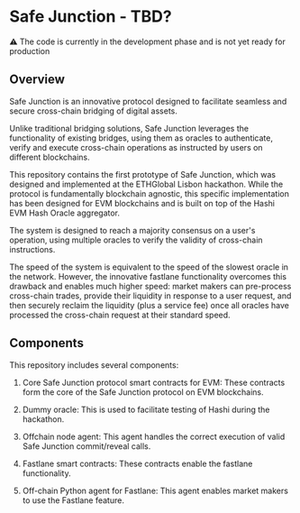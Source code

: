 # Safe Junction - TBD?

⚠️ The code is currently in the development phase and is not yet ready for production

## Overview

Safe Junction is an innovative protocol designed to facilitate seamless and secure cross-chain bridging of digital assets.

Unlike traditional bridging solutions, Safe Junction leverages the functionality of existing bridges, using them as oracles to authenticate, verify and execute cross-chain operations as instructed by users on different blockchains. 

This repository contains the first prototype of Safe Junction, which was designed and implemented at the ETHGlobal Lisbon hackathon. While the protocol is fundamentally blockchain agnostic, this specific implementation has been designed for EVM blockchains and is built on top of the Hashi EVM Hash Oracle aggregator. 

The system is designed to reach a majority consensus on a user's operation, using multiple oracles to verify the validity of cross-chain instructions.

The speed of the system is equivalent to the speed of the slowest oracle in the network. However, the innovative fastlane functionality overcomes this drawback and enables much higher speed: market makers can pre-process cross-chain trades, provide their liquidity in response to a user request, and then securely reclaim the liquidity (plus a service fee) once all oracles have processed the cross-chain request at their standard speed.

## Components

This repository includes several components:

1. Core Safe Junction protocol smart contracts for EVM: These contracts form the core of the Safe Junction protocol on EVM blockchains.

2. Dummy oracle: This is used to facilitate testing of Hashi during the hackathon.

3. Offchain node agent: This agent handles the correct execution of valid Safe Junction commit/reveal calls.

4. Fastlane smart contracts: These contracts enable the fastlane functionality.

5. Off-chain Python agent for Fastlane: This agent enables market makers to use the Fastlane feature.
